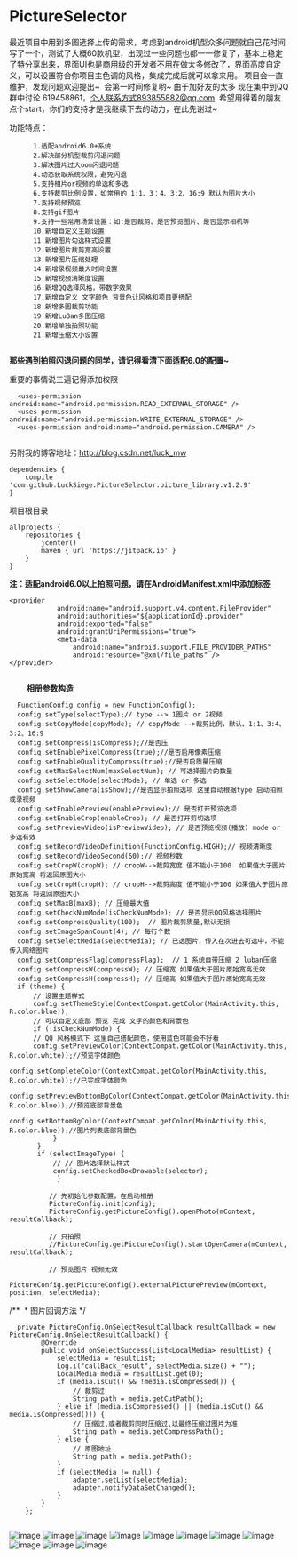 # PictureSelector  
   最近项目中用到多图选择上传的需求，考虑到android机型众多问题就自己花时间写了一个，测试了大概60款机型，出现过一些问题也都一一修复了，基本上稳定了特分享出来，界面UI也是商用级的开发者不用在做太多修改了，界面高度自定义，可以设置符合你项目主色调的风格，集成完成后就可以拿来用。
   项目会一直维护，发现问题欢迎提出~  会第一时间修复哟~  由于加好友的太多 现在集中到QQ群中讨论 619458861，个人联系方式893855882@qq.com  希望用得着的朋友点个start，你们的支持才是我继续下去的动力，在此先谢过~  


功能特点：  
```
      1.适配android6.0+系统
      2.解决部分机型裁剪闪退问题
      3.解决图片过大oom闪退问题
      4.动态获取系统权限，避免闪退
      5.支持相片or视频的单选和多选
      6.支持裁剪比例设置，如常用的 1:1、3：4、3:2、16:9 默认为图片大小
      7.支持视频预览
      8.支持gif图片
      9.支持一些常用场景设置：如:是否裁剪、是否预览图片、是否显示相机等
      10.新增自定义主题设置
      11.新增图片勾选样式设置
      12.新增图片裁剪宽高设置
      13.新增图片压缩处理
      14.新增录视频最大时间设置
      15.新增视频清晰度设置
      16.新增QQ选择风格，带数字效果
      17.新增自定义 文字颜色 背景色让风格和项目更搭配
      18.新增多图裁剪功能
      19.新增LuBan多图压缩
      20.新增单独拍照功能
      21.新增压缩大小设置
    
```

******那些遇到拍照闪退问题的同学，请记得看清下面适配6.0的配置~******

重要的事情说三遍记得添加权限

```
  <uses-permission android:name="android.permission.READ_EXTERNAL_STORAGE" />
  <uses-permission android:name="android.permission.WRITE_EXTERNAL_STORAGE" />
  <uses-permission android:name="android.permission.CAMERA" />
    
```


另附我的博客地址：http://blog.csdn.net/luck_mw

```
dependencies {
    compile 'com.github.LuckSiege.PictureSelector:picture_library:v1.2.9'
}
```

项目根目录  

```
allprojects {
    repositories {
        jcenter()
        maven { url 'https://jitpack.io' }
    }
}

```
******注：适配android6.0以上拍照问题，请在AndroidManifest.xml中添加标签******  

```
<provider
            android:name="android.support.v4.content.FileProvider"
            android:authorities="${applicationId}.provider"
            android:exported="false"
            android:grantUriPermissions="true">
            <meta-data
                android:name="android.support.FILE_PROVIDER_PATHS"
                android:resource="@xml/file_paths" />
</provider>
        
```
 
         
******相册参数构造******

```
  FunctionConfig config = new FunctionConfig();
  config.setType(selectType);// type --> 1图片 or 2视频
  config.setCopyMode(copyMode); // copyMode -->裁剪比例，默认、1:1、3:4、3:2、16:9
  config.setCompress(isCompress);//是否压
  config.setEnablePixelCompress(true);//是否启用像素压缩
  config.setEnableQualityCompress(true);//是否启质量压缩
  config.setMaxSelectNum(maxSelectNum); // 可选择图片的数量
  config.setSelectMode(selectMode); // 单选 or 多选
  config.setShowCamera(isShow);//是否显示拍照选项 这里自动根据type 启动拍照或录视频
  config.setEnablePreview(enablePreview);// 是否打开预览选项
  config.setEnableCrop(enableCrop); // 是否打开剪切选项
  config.setPreviewVideo(isPreviewVideo); // 是否预览视频(播放) mode or 多选有效
  config.setRecordVideoDefinition(FunctionConfig.HIGH);// 视频清晰度
  config.setRecordVideoSecond(60);// 视频秒数
  config.setCropW(cropW); // cropW-->裁剪宽度 值不能小于100  如果值大于图片原始宽高 将返回原图大小
  config.setCropH(cropH); // cropH-->裁剪高度 值不能小于100 如果值大于图片原始宽高 将返回原图大小
  config.setMaxB(maxB); // 压缩最大值
  config.setCheckNumMode(isCheckNumMode); // 是否显示QQ风格选择图片
  config.setCompressQuality(100);  // 图片裁剪质量,默认无损
  config.setImageSpanCount(4); // 每行个数
  config.setSelectMedia(selectMedia); // 已选图片，传入在次进去可选中，不能传入网络图片
  config.setCompressFlag(compressFlag);  // 1 系统自带压缩 2 luban压缩
  config.setCompressW(compressW); // 压缩宽 如果值大于图片原始宽高无效
  config.setCompressH(compressH); // 压缩高 如果值大于图片原始宽高无效
  if (theme) {
      // 设置主题样式
      config.setThemeStyle(ContextCompat.getColor(MainActivity.this, R.color.blue));
      // 可以自定义底部 预览 完成 文字的颜色和背景色
      if (!isCheckNumMode) {
      // QQ 风格模式下 这里自己搭配颜色，使用蓝色可能会不好看
      config.setPreviewColor(ContextCompat.getColor(MainActivity.this, R.color.white));//预览字体颜色
      config.setCompleteColor(ContextCompat.getColor(MainActivity.this, R.color.white));//已完成字体颜色
      config.setPreviewBottomBgColor(ContextCompat.getColor(MainActivity.this, R.color.blue));//预览底部背景色
      config.setBottomBgColor(ContextCompat.getColor(MainActivity.this, R.color.blue));//图片列表底部背景色
           }
       }
       if (selectImageType) {
           // // 图片选择默认样式
           config.setCheckedBoxDrawable(selector);
            }

          // 先初始化参数配置，在启动相册
          PictureConfig.init(config);
          PictureConfig.getPictureConfig().openPhoto(mContext, resultCallback);

          // 只拍照
          //PictureConfig.getPictureConfig().startOpenCamera(mContext, resultCallback);
                    
          // 预览图片 视频无效
         PictureConfig.getPictureConfig().externalPicturePreview(mContext, position, selectMedia);
```

/**
  * 图片回调方法
 */

```
  private PictureConfig.OnSelectResultCallback resultCallback = new PictureConfig.OnSelectResultCallback() {
        @Override
        public void onSelectSuccess(List<LocalMedia> resultList) {
            selectMedia = resultList;
            Log.i("callBack_result", selectMedia.size() + "");
            LocalMedia media = resultList.get(0);
            if (media.isCut() && !media.isCompressed()) {
                // 裁剪过
                String path = media.getCutPath();
            } else if (media.isCompressed() || (media.isCut() && media.isCompressed())) {
                // 压缩过,或者裁剪同时压缩过,以最终压缩过图片为准
                String path = media.getCompressPath();
            } else {
                // 原图地址
                String path = media.getPath();
            }
            if (selectMedia != null) {
                adapter.setList(selectMedia);
                adapter.notifyDataSetChanged();
            }
        }
    };
    
```

  
![image](https://github.com/LuckSiege/PictureSelector/blob/master/image/A574F86A9A9F42A77D03B0ACC9E761C9.jpg)
![image](https://github.com/LuckSiege/PictureSelector/blob/master/image/ABE302D298BD56DEC871F4464E64646F.jpg)
![image](https://github.com/LuckSiege/PictureSelector/blob/master/image/3483AB11C78AF4C6DCC408504768A138.jpg)
![image](https://github.com/LuckSiege/PictureSelector/blob/master/image/66C119A6BD918EAF9418324836C34BA6.jpg)
![image](https://github.com/LuckSiege/PictureSelector/blob/master/image/new_image.jpg)
![image](https://github.com/LuckSiege/PictureSelector/blob/master/image/5F1513BFD9490AF153E3E30840964FB1.jpg)
![image](https://github.com/LuckSiege/PictureSelector/blob/master/image/BA7C4A038613182020DA9CE0152DA5D4.jpg)
![image](https://github.com/LuckSiege/PictureSelector/blob/master/image/0F918EB15954836F59A95A3F7E0D2012.jpg)
![image](https://github.com/LuckSiege/PictureSelector/blob/master/image/2AEDE4E52CC095F5896E066C59DDDF85.jpg)
![image](https://github.com/LuckSiege/PictureSelector/blob/master/image/36C818DEDF2A5AA745CD699FBBF67E7F.jpg)
![image](https://github.com/LuckSiege/PictureSelector/blob/master/image/9B433C9C47C3FCA7BC42D6E3B6F27698.jpg)
